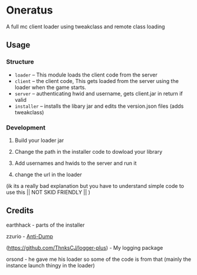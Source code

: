 # Oneratus

A full mc client loader using tweakclass and remote class loading

## Usage

### Structure

* `loader` – This module loads the client code from the server
* `client` – the client code, This gets loaded from the server using the loader when the game starts.
* `server` – authenticating hwid and username, gets client.jar in return if valid
* `installer` – installs the libary jar and edits the version.json files (adds tweakclass)

### Development
1. Build your loader jar

2. Change the path in the installer code to dowload your library

3. Add usernames and hwids to the server and run it
4. change the url in the loader

(ik its a really bad explanation but you have to understand simple code to use this || NOT SKID FRIENDLY || )

## Credits
earthhack - parts of the installer

zzurio - [Anti-Dump](https://github.com/zzurio/Anti-Dump)

(https://github.com/ThnksCJ/logger-plus) - My logging package

orsond - he gave me his loader so some of the code is from that (mainly the instance launch thingy in the loader)
